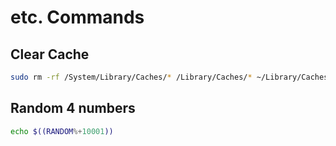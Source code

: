 # etc. Commands

## Clear Cache

```bash
sudo rm -rf /System/Library/Caches/* /Library/Caches/* ~/Library/Caches/*
```

## Random 4 numbers

```bash
echo $((RANDOM%+10001))
```
